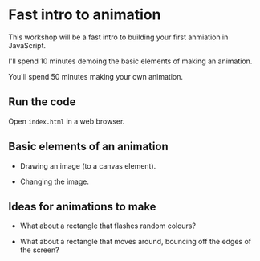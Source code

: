 # Fast intro to animation

This workshop will be a fast intro to building your first anmiation in JavaScript.

I'll spend 10 minutes demoing the basic elements of making an animation.

You'll spend 50 minutes making your own animation.

## Run the code

Open `index.html` in a web browser.

## Basic elements of an animation

* Drawing an image (to a canvas element).

* Changing the image.

## Ideas for animations to make

* What about a rectangle that flashes random colours?

* What about a rectangle that moves around, bouncing off the edges of the screen?
